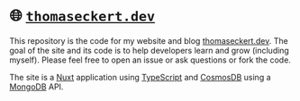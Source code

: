 # 🌐 [`thomaseckert.dev`](https://thomaseckert.dev)

This repository is the code for my website and blog [thomaseckert.dev](https://thomaseckert.dev). The goal of the site and its code is to help developers learn and grow (including myself). Please feel free to open an issue or ask questions or fork the code.

The site is a [Nuxt](https://nuxtjs.org/) application using [TypeScript](https://www.typescriptlang.org/) and [CosmosDB](https://azure.microsoft.com/en-us/services/cosmos-db/) using a [MongoDB](https://www.mongodb.com/) API.
